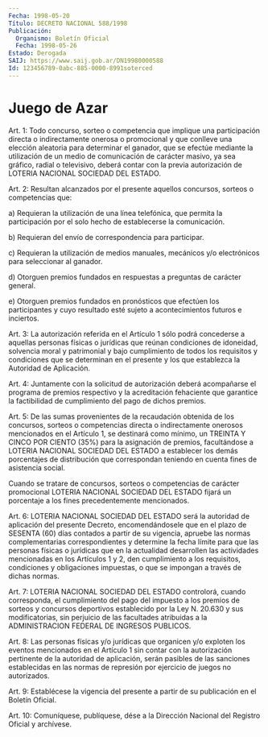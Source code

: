 ```yaml
---
Fecha: 1998-05-20
Título: DECRETO NACIONAL 588/1998
Publicación:
  Organismo: Boletín Oficial
  Fecha: 1998-05-26
Estado: Derogada
SAIJ: https://www.saij.gob.ar/DN19980000588
Id: 123456789-0abc-885-0000-8991soterced
---
```

# Juego de Azar

<a id="1"></a>
Art. 1: Todo concurso, sorteo o competencia que  implique  una participación  directa o indirectamente onerosa o promocional y que conlleve una elección  aleatoria para determinar el ganador, que se efectúe mediante la utilización  de  un  medio  de  comunicación de carácter masivo, ya sea gráfico, radial o televisivo, deberá contar con la previa autorización de LOTERIA NACIONAL SOCIEDAD  DEL ESTADO.

<a id="2"></a>
Art.  2: Resultan alcanzados por el presente aquellos concursos, sorteos o competencias que:

a) Requieran la utilización de una línea telefónica, que permita la participación por  el  solo hecho de establecerse la comunicación.

b)  Requieran del envío de  correspondencia    para   participar.

c)  Requieran la utilización  de  medios manuales, mecánicos  y/o electrónicos para seleccionar al ganador.

d) Otorguen premios fundados en respuestas  a preguntas de carácter general.

e) Otorguen premios  fundados  en  pronósticos que  efectúen  los participantes y cuyo  resultado  esté  sujeto  a  acontecimientos futuros e inciertos.

<a id="3"></a>
Art.  3: La autorización referida en el Artículo  1  sólo  podrá concederse a aquellas  personas  físicas  o  jurídicas que reúnan condiciones de idoneidad,  solvencia moral y patrimonial  y  bajo cumplimiento de todos  los  requisitos    y  condiciones  que  se determinan en el presente y los que establezca  la  Autoridad  de Aplicación.

<a id="4"></a>
Art.  4: Juntamente con la  solicitud  de  autorización  deberá acompañarse  el  programa de premios respectivo y la acreditación fehaciente que garantice la factibilidad de cumplimiento del pago de dichos premios.

<a id="5"></a>
Art. 5: De las sumas provenientes de la recaudación  obtenida  de los concursos, sorteos o  competencias  directa  o indirectamente onerosos mencionados en el Artículo 1, se destinará como mínimo, un TREINTA Y CINCO POR CIENTO (35%) para la asignación  de  premios, facultándose a LOTERIA  NACIONAL SOCIEDAD DEL ESTADO a establecer los demás porcentajes de distribución que correspondan teniendo en cuenta fines de asistencia social.

Cuando se tratare de concursos, sorteos o competencias de carácter promocional  LOTERIA  NACIONAL  SOCIEDAD DEL  ESTADO  fijará  un porcentaje a los fines precedentemente mencionados.

<a id="6"></a>
Art. 6: LOTERIA NACIONAL SOCIEDAD DEL ESTADO será la autoridad de aplicación del presente Decreto, encomendándosele que en  el plazo de SESENTA (60) días contados a partir de su vigencia, apruebe las normas complementarias correspondientes y determine la fecha límite para que las  personas  físicas  o jurídicas que en la actualidad desarrollen las actividades mencionadas en los Artículos 1 y 2, den cumplimiento  a los requisitos,  condiciones    y    obligaciones impuestas,  o que  se  impongan  a  través  de  dichas  normas.

<a id="7"></a>
Art.  7: LOTERIA NACIONAL SOCIEDAD DEL ESTADO controlorá,  cuando corresponda, el cumplimiento del pago del impuesto a los premios de sorteos y concursos deportivos establecido por la Ley N. 20.630 y sus modificatorias, sin perjuicio de las facultades atribuidas a la ADMINISTRACION FEDERAL DE INGRESOS PUBLICOS.

<a id="8"></a>
Art.  8: Las personas físicas y/o jurídicas que  organicen y/o exploten los eventos mencionados en el Artículo 1 sin contar con la autorización  pertinente de la  autoridad  de  aplicación,  serán pasibles de las sanciones establecidas en las normas de represión por ejercicio de juegos no autorizados.

<a id="9"></a>
Art. 9: Establécese la  vigencia  del  presente  a  partir de su publicación en el Boletín Oficial.

<a id="10"></a>
Art. 10:  Comuníquese, publíquese, dése a la Dirección Nacional del Registro Oficial  y  archívese.